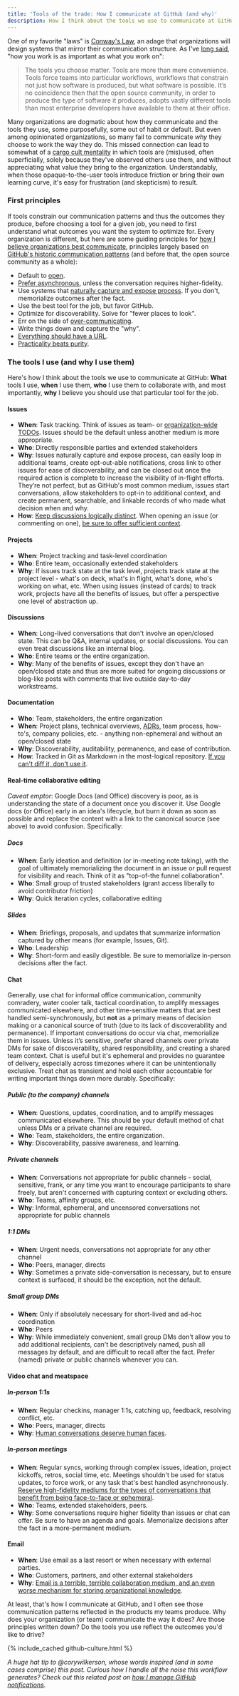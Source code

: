 ```yaml
---
title: 'Tools of the trade: How I communicate at GitHub (and why)'
description: How I think about the tools we use to communicate at GitHub across [issues](#issues), [projects](#projects), [discussions](#discussions), [documentation](#documentation), [Google Docs](#real-time-collaborative-editing), [Slack](#chat), [Zoom and in-person meetings](#video-chat-and-meatspace), and [email](#email).
---
```


One of my favorite "laws" is [Conway's Law](https://en.wikipedia.org/wiki/Conway%27s_law), an adage that organizations will design systems that mirror their communication structure. As I've [long said](https://ben.balter.com/2015/09/21/open-source-behind-the-firewall/#how-you-work-is-as-important-as-what-you-work-on), "how you work is as important as what you work on":

> The tools you choose matter. Tools are more than mere convenience. Tools force teams into particular workflows, workflows that constrain not just how software is produced, but what software is possible. It’s no coincidence then that the open source community, in order to produce the type of software it produces, adopts vastly different tools than most enterprise developers have available to them at their office.

Many organizations are dogmatic about how they communicate and the tools they use, some purposefully, some out of habit or default. But even among opinionated organizations, so many fail to communicate *why* they choose to work the way they do. This missed connection can lead to somewhat of a [cargo cult mentality](https://en.wikipedia.org/wiki/Cargo_cult) in which tools are (mis)used, often superficially, solely because they've observed others use them, and without appreciating what value they bring to the organization. Understandably, when those opaque-to-the-user tools introduce friction or bring their own learning curve, it's easy for frustration (and skepticism) to result.

### First principles

If tools constrain our communication patterns and thus the outcomes they produce, before choosing a tool for a given job, you need to first understand what outcomes you want the system to optimize for. Every organization is different, but here are some guiding principles for [how I believe organizations best communicate](https://ben.balter.com/2015/11/18/tools-to-empower-open-collaboration/), principles largely based on [GitHub's historic communication patterns](https://ben.balter.com/2014/11/06/rules-of-communicating-at-github/) (and before that, the open source community as a whole):

* Default to [open](https://ben.balter.com/2015/11/18/tools-to-empower-open-collaboration/#1-open).
* [Prefer asynchronous](https://ben.balter.com/2014/11/06/rules-of-communicating-at-github/#1-prefer-asynchronous-communication), unless the conversation requires higher-fidelity.
* Use systems that [naturally capture and expose process](https://ben.balter.com/2015/11/18/tools-to-empower-open-collaboration/#2-captures-and-exposes-process). If you don't, memorialize outcomes after the fact.
* Use the best tool for the job, but favor GitHub.
* Optimize for discoverability. Solve for "fewer places to look".
* Err on the side of [over-communicating](https://ben.balter.com/2017/05/23/seven-ways-to-consistently-ship-great-features/#1-over-communicate).
* Write things down and capture the "why".
* [Everything should have a URL](https://ben.balter.com/2015/11/12/why-urls/).
* [Practicality beats purity](https://ben.balter.com/2015/11/18/tools-to-empower-open-collaboration/#practicality-beats-purity).

### The tools I use (and why I use them)

Here's how I think about the tools we use to communicate at GitHub: **What** tools I use, **when** I use them, **who** I use them to collaborate with, and most importantly, **why** I believe you should use that particular tool for the job.

#### Issues

* **When**: Task tracking. Think of issues as team- or [organization-wide TODOs](https://ben.balter.com/2014/11/06/rules-of-communicating-at-github/#7-issues-are-organization-wide-todos). Issues should be the default unless another medium is more appropriate.
* **Who**: Directly responsible parties and extended stakeholders
* **Why**: Issues naturally capture and expose process, can easily loop in additional teams, create opt-out-able notifications, cross link to other issues for ease of discoverability, and can be closed out once the required action is complete to increase the visibility of in-flight efforts. They’re not perfect, but as GitHub's most common medium, issues start conversations, allow stakeholders to opt-in to additional context, and create permanent, searchable, and linkable records of who made what decision when and why.
* **How**: [Keep discussions logically distinct](https://ben.balter.com/2014/11/06/rules-of-communicating-at-github/#9-keep-discussions-logically-distinct). When opening an issue (or commenting on one), [be sure to offer sufficient context](https://ben.balter.com/2014/11/06/rules-of-communicating-at-github/#3-nobody-gets-fired-for-buying-ibm-opening-an-issue).

#### Projects

* **When**: Project tracking and task-level coordination
* **Who**: Entire team, occasionally extended stakeholders
* **Why**: If issues track state at the task level, projects track state at the project level - what's on deck, what's in flight, what's done, who's working on what, etc. When using issues (instead of cards) to track work, projects have all the benefits of issues, but offer a perspective one level of abstraction up.

#### Discussions

* **When**: Long-lived conversations that don't involve an open/closed state. This can be Q&A, internal updates, or social discussions. You can even treat discussions like an internal blog.
* **Who**: Entire teams or the entire organization.
* **Why**: Many of the benefits of issues, except they don't have an open/closed state and thus are more suited for ongoing discussions or blog-like posts with comments that live outside day-to-day workstreams.

#### Documentation

* **Who**: Team, stakeholders, the entire organization
* **When**: Project plans, technical overviews, [ADRs](https://github.blog/2020-08-13-why-write-adrs/), team process, how-to's, company policies, etc. - anything non-ephemeral and without an open/closed state
* **Why**: Discoverability, auditability, permanence, and ease of contribution.
* **How**: Tracked in Git as Markdown in the most-logical repository. [If you can't diff it, don't use it](https://ben.balter.com/2014/11/06/rules-of-communicating-at-github/#13-if-you-cant-diff-it-dont-use-it).

#### Real-time collaborative editing

*Caveat emptor*: Google Docs (and Office) discovery is poor, as is understanding the state of a document once you discover it. Use Google docs (or Office) early in an idea's lifecycle, but burn it down as soon as possible and replace the content with a link to the canonical source (see above) to avoid confusion. Specifically:

##### Docs

* **When**: Early ideation and definition (or in-meeting note taking), with the goal of ultimately memorializing the document in an issue or pull request for visibility and reach. Think of it as "top-of-the funnel collaboration".
* **Who**: Small group of trusted stakeholders (grant access liberally to avoid contributor friction)
* **Why**: Quick iteration cycles, collaborative editing

##### Slides

* **When**: Briefings, proposals, and updates that summarize information captured by other means (for example, Issues, Git).
* **Who**: Leadership
* **Why**: Short-form and easily digestible. Be sure to memorialize in-person decisions after the fact.

#### Chat

Generally, use chat for informal office communication, community comradery, water cooler talk, tactical coordination, to amplify messages communicated elsewhere, and other time-sensitive matters that are best handled semi-synchronously, but **not** as a primary means of decision making or a canonical source of truth (due to its lack of discoverability and permanence). If important conversations do occur via chat, memorialize them in issues. Unless it’s sensitive, prefer shared channels over private DMs for sake of discoverability, shared responsibility, and creating a shared team context. Chat is useful but it's ephemeral and provides no guarantee of delivery, especially across timezones where it can be unintentionally exclusive. Treat chat as transient and hold each other accountable for writing important things down more durably. Specifically:

##### Public (to the company) channels

* **When**: Questions, updates, coordination, and to amplify messages communicated elsewhere. This should be your default method of chat unless DMs or a private channel are required.
* **Who**: Team, stakeholders, the entire organization.
* **Why**: Discoverability, passive awareness, and learning.

##### Private channels

* **When**: Conversations not appropriate for public channels - social, sensitive, frank, or any time you want to encourage participants to share freely, but aren't concerned with capturing context or excluding others.
* **Who**: Teams, affinity groups, etc.
* **Why**: Informal, ephemeral, and uncensored conversations not appropriate for public channels

##### 1:1 DMs

* **When**: Urgent needs, conversations not appropriate for any other channel
* **Who**: Peers, manager, directs
* **Why**: Sometimes a private side-conversation is necessary, but to ensure context is surfaced, it should be the exception, not the default.

##### Small group DMs

* **When**: Only if absolutely necessary for short-lived and ad-hoc coordination
* **Who**: Peers
* **Why**: While immediately convenient, small group DMs don't allow you to add additional recipients, can't be descriptively named, push all messages by default, and are difficult to recall after the fact. Prefer (named) private or public channels whenever you can.

#### Video chat and meatspace

##### In-person 1:1s

* **When**: Regular checkins, manager 1:1s, catching up, feedback, resolving conflict, etc.
* **Who**: Peers, manager, directs
* **Why**: [Human conversations deserve human faces](https://ben.balter.com/2014/11/06/rules-of-communicating-at-github/#2-dont-underestimate-high-fidelity-mediums).

##### In-person meetings

* **When**: Regular syncs, working through complex issues, ideation, project kickoffs, retros, social time, etc. Meetings shouldn't be used for status updates, to force work, or any task that's best handled asynchronously. [Reserve high-fidelity mediums for the types of conversations that benefit from being face-to-face or ephemeral](https://ben.balter.com/2015/11/18/tools-to-empower-open-collaboration/#4-asynchronous-decision-making).
* **Who**: Teams, extended stakeholders, peers.
* **Why**: Some conversations require higher fidelity than issues or chat can offer. Be sure to have an agenda and goals. Memorialize decisions after the fact in a more-permanent medium.

#### Email

* **When**: Use email as a last resort or when necessary with external parties.
* **Who**: Customers, partners, and other external stakeholders
* **Why**: [Email is a terrible, terrible collaboration medium, and an even worse mechanism for storing organizational knowledge](https://ben.balter.com/2014/11/06/rules-of-communicating-at-github/#11-secrets-secrets-are-no-fun).

At least, that's how I communicate at GitHub, and I often see those communication patterns reflected in the products my teams produce. Why does your organization (or team) communicate the way it does? Are those principles written down? Do the tools you use reflect the outcomes you'd like to drive?

{% include_cached github-culture.html %}

*A huge hat tip to @corywilkerson, whose words inspired (and in some cases comprise) this post. Curious how I handle all the noise this workflow generates? Check out this related post on [how I manage GitHub notifications](/2020/08/25/how-i-manage-github-notifications/).*
